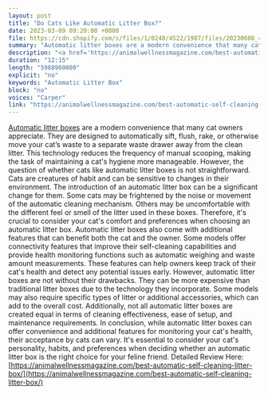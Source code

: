 ```yaml
---
layout: post
title: "Do Cats Like Automatic Litter Box?"
date: 2023-03-09 09:20:00 +0800
file: https://cdn.shopify.com/s/files/1/0248/4522/1987/files/20230608_4.mp3?v=1686189438
summary: "Automatic litter boxes are a modern convenience that many cat owners appreciate. They are designed to automatically sift, flush, rake, or otherwise move your cat’s waste to a separate waste drawer away from the clean litter. This technology reduces the frequency of manual scooping, making the task of maintaining a cat's hygiene more manageable. However, the question of whether cats like automatic litter boxes is not straightforward. Cats are creatures of habit and can be sensitive to changes in their environment. The introduction of an automatic litter box can be a significant change for them. Some cats may be frightened by the noise or movement of the automatic cleaning mechanism. Others may be uncomfortable with the different feel or smell of the litter used in these boxes. Therefore, it's crucial to consider your cat's comfort and preferences when choosing an automatic litter box. Automatic litter boxes also come with additional features that can benefit both the cat and the owner. Some models offer connectivity features that improve their self-cleaning capabilities and provide health monitoring functions such as automatic weighing and waste amount measurements. These features can help owners keep track of their cat's health and detect any potential issues early. However, automatic litter boxes are not without their drawbacks. They can be more expensive than traditional litter boxes due to the technology they incorporate. Some models may also require specific types of litter or additional accessories, which can add to the overall cost. Additionally, not all automatic litter boxes are created equal in terms of cleaning effectiveness, ease of setup, and maintenance requirements. In conclusion, while automatic litter boxes can offer convenience and additional features for monitoring your cat's health, their acceptance by cats can vary. It's essential to consider your cat's personality, habits, and preferences when deciding whether an automatic litter box is the right choice for your feline friend."
description: "<a href='https://animalwellnessmagazine.com/best-automatic-self-cleaning-litter-box/'>Automatic litter boxes</a> are a modern convenience that many cat owners appreciate. They are designed to automatically sift, flush, rake, or otherwise move your cat’s waste to a separate waste drawer away from the clean litter. This technology reduces the frequency of manual scooping, making the task of maintaining a cat's hygiene more manageable. However, the question of whether cats like automatic litter boxes is not straightforward. Cats are creatures of habit and can be sensitive to changes in their environment. The introduction of an automatic litter box can be a significant change for them. Some cats may be frightened by the noise or movement of the automatic cleaning mechanism. Others may be uncomfortable with the different feel or smell of the litter used in these boxes. Therefore, it's crucial to consider your cat's comfort and preferences when choosing an automatic litter box. Automatic litter boxes also come with additional features that can benefit both the cat and the owner. Some models offer connectivity features that improve their self-cleaning capabilities and provide health monitoring functions such as automatic weighing and waste amount measurements. These features can help owners keep track of their cat's health and detect any potential issues early. However, automatic litter boxes are not without their drawbacks. They can be more expensive than traditional litter boxes due to the technology they incorporate. Some models may also require specific types of litter or additional accessories, which can add to the overall cost. Additionally, not all automatic litter boxes are created equal in terms of cleaning effectiveness, ease of setup, and maintenance requirements. In conclusion, while automatic litter boxes can offer convenience and additional features for monitoring your cat's health, their acceptance by cats can vary. It's essential to consider your cat's personality, habits, and preferences when deciding whether an automatic litter box is the right choice for your feline friend. Detailed Review Here:<a href='https://animalwellnessmagazine.com/best-automatic-self-cleaning-litter-box/'>https://animalwellnessmagazine.com/best-automatic-self-cleaning-litter-box/</a> "
duration: "12:15"
length: "5988960000"
explicit: "no"
keywords: "Automatic Litter Box"
block: "no"
voices: "Carper"
link: "https://animalwellnessmagazine.com/best-automatic-self-cleaning-litter-box/"
---
```


[Automatic litter boxes](https://animalwellnessmagazine.com/best-automatic-self-cleaning-litter-box/) are a modern convenience that many cat owners appreciate. They are designed to automatically sift, flush, rake, or otherwise move your cat’s waste to a separate waste drawer away from the clean litter. This technology reduces the frequency of manual scooping, making the task of maintaining a cat's hygiene more manageable. However, the question of whether cats like automatic litter boxes is not straightforward. Cats are creatures of habit and can be sensitive to changes in their environment. The introduction of an automatic litter box can be a significant change for them. Some cats may be frightened by the noise or movement of the automatic cleaning mechanism. Others may be uncomfortable with the different feel or smell of the litter used in these boxes. Therefore, it's crucial to consider your cat's comfort and preferences when choosing an automatic litter box. Automatic litter boxes also come with additional features that can benefit both the cat and the owner. Some models offer connectivity features that improve their self-cleaning capabilities and provide health monitoring functions such as automatic weighing and waste amount measurements. These features can help owners keep track of their cat's health and detect any potential issues early. However, automatic litter boxes are not without their drawbacks. They can be more expensive than traditional litter boxes due to the technology they incorporate. Some models may also require specific types of litter or additional accessories, which can add to the overall cost. Additionally, not all automatic litter boxes are created equal in terms of cleaning effectiveness, ease of setup, and maintenance requirements. In conclusion, while automatic litter boxes can offer convenience and additional features for monitoring your cat's health, their acceptance by cats can vary. It's essential to consider your cat's personality, habits, and preferences when deciding whether an automatic litter box is the right choice for your feline friend. Detailed Review Here:[https://animalwellnessmagazine.com/best-automatic-self-cleaning-litter-box/](https://animalwellnessmagazine.com/best-automatic-self-cleaning-litter-box/)
